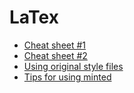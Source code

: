 # LaTex
- [Cheat sheet #1](cheatsheet)
- [Cheat sheet #2](cheatsheet2)
- [Using original style files](add-sty)
- [Tips for using minted](minted)

